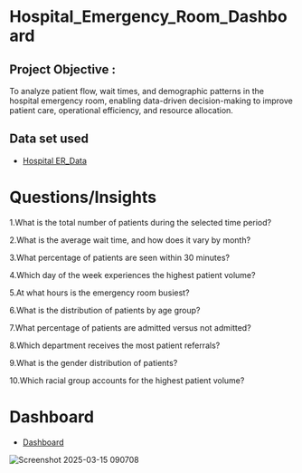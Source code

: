 # Hospital_Emergency_Room_Dashboard

## Project Objective :
To analyze patient flow, wait times, and demographic patterns in the hospital emergency room, enabling data-driven decision-making to improve patient care, operational efficiency, and resource allocation.

## Data set used
- <a href="https://github.com/saishankar29/Hospital_Emergency_Room_Dashboard/tree/main">Hospital ER_Data</a>

# Questions/Insights
1.What is the total number of patients during the selected time period?

2.What is the average wait time, and how does it vary by month?

3.What percentage of patients are seen within 30 minutes?

4.Which day of the week experiences the highest patient volume?

5.At what hours is the emergency room busiest?

6.What is the distribution of patients by age group?

7.What percentage of patients are admitted versus not admitted?

8.Which department receives the most patient referrals?

9.What is the gender distribution of patients?

10.Which racial group accounts for the highest patient volume?

# Dashboard
- <a href="https://saishankar29.github.io/Hospital_Emergency_Room_Dashboard/">Dashboard</a>

![Screenshot 2025-03-15 090708](https://github.com/user-attachments/assets/bb4241d2-b58c-4639-ac0e-8f70d1fcb48d)


